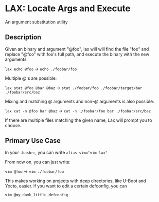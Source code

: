 # LAX: Locate Args and Execute

An argument substitution utility 

## Description

Given an binary and argument "@foo", lax will will find the file "foo" and
replace "@foo" with foo's full path, and execute the binary with the new arguments    

`lax echo @foo` -> `echo ./foobar/foo`  

Multiple @'s are possible:  

`lax stat @foo @bar @baz` -> `stat ./foobar/foo ./foobar/target/bar ./foobar/src/baz`  

Mixing and matching @ arguments and non-@ arguments is also possible:  

`lax cat -n @foo bar @baz` -> `cat -n ./foobar/foo bar ./foobar/src/baz`  

If there are multiple files matching the given name, Lax will prompt you to choose.  

## Primary Use Case  

In your `.bashrc`, you can write `alias vim="vim lax"`  

From now on, you can just write:  

`vim @foo` -> `vim ./foobar/foo`  

This makes working on projects with deep directories, like U-Boot and Yocto,
easier. If you want to edit a certain defconfig, you can  

`vim @my_dumb_little_defconfig`  
